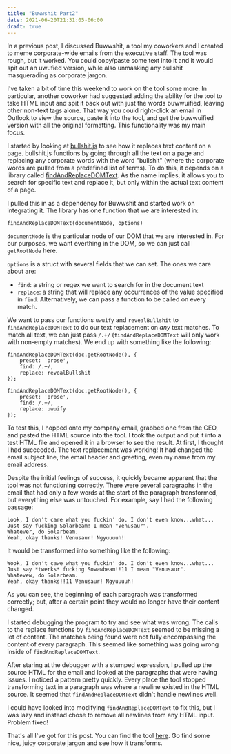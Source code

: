 ```yaml
---
title: "Buwwshit Part2"
date: 2021-06-20T21:31:05-06:00
draft: true
---
```


In a previous post, I discussed Buwwshit, a tool my coworkers and I created to meme corporate-wide emails from the executive staff. The tool was rough, but it worked. You could copy/paste some text into it and it would spit out an uwufied version, while also unmasking any bullshit masquerading as corporate jargon.

I've taken a bit of time this weekend to work on the tool some more. In particular, another coworker had suggested adding the ability for the tool to take HTML input and spit it back out with just the words buwwuified, leaving other non-text tags alone. That way you could right-click an email in Outlook to view the source, paste it into the tool, and get the buwwuified version with all the original formatting. This functionality was my main focus.

I started by looking at [bullshit.js](https://mourner.github.io/bullshit.js/) to see how it replaces text content on a page. bullshit.js functions by going through all the text on a page and replacing any corporate words with the word "bullshit" (where the corporate words are pulled from a predefined list of terms). To do this, it depends on a library called [findAndReplaceDOMText](https://github.com/padolsey/findAndReplaceDOMText). As the name implies, it allows you to search for specific text and replace it, but only within the actual text content of a page.

I pulled this in as a dependency for Buwwshit and started work on integrating it. The library has one function that we are interested in:

```
findAndReplaceDOMText(documentNode, options)
```

`documentNode` is the particular node of our DOM that we are interested in. For our purposes, we want everthing in the DOM, so we can just call `getRootNode` here.

`options` is a struct with several fields that we can set. The ones we care about are:
* `find`: a string or regex we want to search for in the document text
* `replace`: a string that will replace any occurrences of the value specified in `find`. Alternatively, we can pass a function to be called on every match.

We want to pass our functions `uwuify` and `revealBullshit` to `findAndReplaceDOMText` to do our text replacement on *any* text matches. To match all text, we can just pass `/.+/` (`findAndReplaceDOMText` will only work with non-empty matches). We end up with something like the following:

```
findAndReplaceDOMText(doc.getRootNode(), {
    preset: 'prose',
    find: /.+/,
    replace: revealBullshit
});

findAndReplaceDOMText(doc.getRootNode(), {
    preset: 'prose',
    find: /.+/,
    replace: uwuify
});
```

To test this, I hopped onto my company email, grabbed one from the CEO, and pasted the HTML source into the tool. I took the output and put it into a test HTML file and opened it in a browser to see the result. At first, I thought I had succeeded. The text replacement was working! It had changed the email subject line, the email header and greeting, even my name from my email address.

Despite the initial feelings of success, it quickly became apparent that the tool was not functioning correctly. There were several paragraphs in the email that had only a few words at the start of the paragraph transformed, but everything else was untouched. For example, say I had the following passage:

    Look, I don't care what you fuckin' do. I don't even know...what...
    Just say fucking Solarbeam! I mean "Venusaur".
    Whatever, do Solarbeam.
    Yeah, okay thanks! Venusaur! Ngyuuuuh!

It would be transformed into something like the following:

    Wook, I don't cawe what you fuckin' do. I don't even know...what...
    Just say *twerks* fucking Sowawbeam!!11 I mean "Venusaur".
    Whatevew, do Solarbeam.
    Yeah, okay thanks!!11 Venusaur! Ngyuuuuh!

As you can see, the beginning of each paragraph was transformed correctly; but, after a certain point they would no longer have their content changed.

I started debugging the program to try and see what was wrong. The calls to the replace functions by `findAndReplaceDOMText` seemed to be missing a lot of content. The matches being found were not fully encompassing the content of every paragraph. This seemed like something was going wrong inside of `findAndReplaceDOMText`.

After staring at the debugger with a stumped expression, I pulled up the source HTML for the email and looked at the paragraphs that were having issues. I noticed a pattern pretty quickly. Every place the tool stopped transforming text in a paragraph was where a newline existed in the HTML source. It seemed that `findAndReplaceDOMText` didn't handle newlines well.

I could have looked into modifying `findAndReplaceDOMText` to fix this, but I was lazy and instead chose to remove all newlines from any HTML input. Problem fixed!

That's all I've got for this post. You can find the tool [here](https://firstlane.github.io/buwwshit/). Go find some nice, juicy corporate jargon and see how it transforms.
